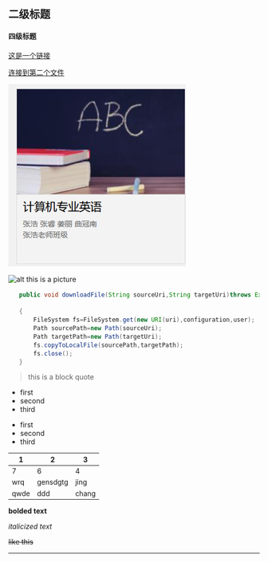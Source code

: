 ## 二级标题
#### 四级标题

[这是一个链接](https://www.baidu.com)

[连接到第二个文件](test.md)

![alt this is a picture](pic.png)

![alt this is a picture](https://www.runoob.com/wp-content/uploads/2019/03/23EACC50-38E0-4284-B99A-6BC22E284BAC.jpg)


 ```java
    public void downloadFile(String sourceUri,String targetUri)throws Exception

    {
        FileSystem fs=FileSystem.get(new URI(uri),configuration,user);
        Path sourcePath=new Path(sourceUri);
        Path targetPath=new Path(targetUri);
        fs.copyToLocalFile(sourcePath,targetPath);
        fs.close();
    }
 ```
 > this is a block quote

* first
* second
* third

+ first
+ second
+ third

| 1    | 2        | 3     |
| ---- | -------- | ----- |
| 7    | 6        | 4     |
| wrq  | gensdgtg | jing  |
| qwde | ddd      | chang |

__bolded text__

_italicized text_

~~like this~~

---
